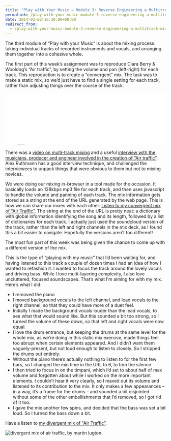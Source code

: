 ```yaml
---
title: "Play with Your Music – Module 3: Reverse Engineering a Multitrack Mix"
permalink: /play-with-your-music-module-3-reverse-engineering-a-multitrack-mix
date: 2014-03-02T16:30:00+00:00
redirect_from:
  - /play-with-your-music-module-3-reverse-engineering-a-multitrack-mix/
---
```


The third module of “Play with your Music” is about the mixing process: taking individual tracks of recorded instruments and vocals, and arranging them together into a cohesive whole.

The first part of this week’s assignment was to reproduce Clara Berry & Wooldog’s “Air traffic”, by setting the volume and pan (left-right) for each track. This reproduction is to create a “convergent” mix. The task was to make a static mix, so we’d just have to find a single setting for each track, rather than adjusting things over the course of the track.

<iframe width="100%" height="166" scrolling="no" frameborder="no" src="Play%20with%20Your%20Music%20%E2%80%93%20Module%203%20Reverse%20Engineering%20a%20Multitrack%20Mix%20%E2%80%93%20Martin%20Lugton_files/a.htm"></iframe>

There was a [video on multi-track mixing](http://www.youtube.com/watch?v=YuV11OZZhDI) and a useful [interview with the musicians, producer and engineer involved in the creation of “Air traffic”](http://www.youtube.com/watch?v=18792t1CatI). Alex Ruthmann has a good interview technique, and challenged the interviewees to unpack things that were obvious to them but not to mixing novices.

We were doing our mixing in-browser in a tool made for the occasion. It basically loads an 128kbps mp3 file for each track, and then uses javascript to handle the volume and panning of each track. The mix information gets stored as a string at the end of the URL generated by the web page. This is how we can share our mixes with each other. [Listen to my convergent mix of “Air Traffic”](http://tinyurl.com/pxxtouo). The string at the end of the URL is pretty neat: a dictionary with global information identifying the song and its length, followed by a list of dictionaries for each track. I actually just used the soundcloud version of the track, rather than the left and right channels in the mix deck, as I found this a bit easier to navigate. Hopefully the versions aren’t too different!

The most fun part of this week was being given the chance to come up with a different version of the mix.

This is the type of “playing with my music” that I’d been waiting for, and having listened to this track a couple of dozen times I had an idea of how I wanted to refashion it: I wanted to focus the track around the lovely vocals and driving bass. While I love multi-layering complexity, I also love uncluttered, focused soundscapes. That’s what I’m aiming for with my mix. Here’s what I did:

- I removed the piano
- I moved background vocals to the left channel, and lead vocals to the right channel, so that they could have more of a duet feel.
- Initially I made the background vocals louder than the lead vocals, to see what that would sound like. But this sounded a bit too strong, so I turned the volume of these down, so that left and right vocals were now equal.
- I love the drum entrance, but keeping the drums at the same level for the whole mix, as we’re doing in this static mix exercise, made things feel too abrupt when certain elements appeared. And I didn’t want them vaguely-present, but not loud enough to listen to closely. So I stripped the drums out entirely.
- Without the piano there’s actually nothing to listen to for the first few bars, so I changed the min time in the URL to 6, to trim the silence
- I then tried to focus in on the timpani, which I’d set to about half of max volume and forgotten about while I worked on the more important elements. I couldn’t hear it very clearly, so I maxed out its volume and listened to its contribution to the mix. It only makes a few appearances – in a way, it’s a frame for the drums – and sounded a bit disjointed without some of the other embellishments that I’d removed, so I got rid of it too.
- I gave the mix another few spins, and decided that the bass was set a bit loud. So I turned the bass down a bit.

Have a listen to [my divergent mix of “Air Traffic”](http://tinyurl.com/owpv5xf).

![divergent mix of air traffic, by martin lugton](Play%20with%20Your%20Music%20%E2%80%93%20Module%203%20Reverse%20Engineering%20a%20Multitrack%20Mix%20%E2%80%93%20Martin%20Lugton_files/mix-of-air-traffic-martin-lugton.png)